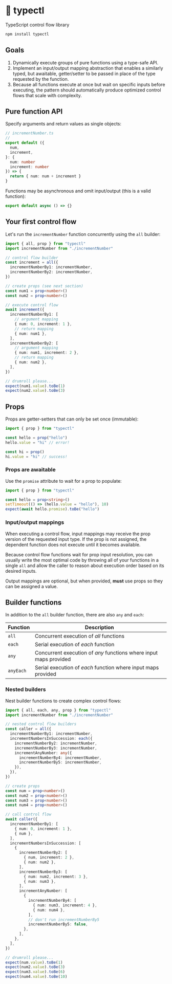 # 🚰 typectl

TypeScript control flow library

```bash
npm install typectl
```

## Goals

1. Dynamically execute groups of pure functions using a type-safe API.
2. Implement an input/output mapping abstraction that enables a similarly typed, but awaitable, getter/setter to be passed in place of the type requested by the function.
3. Because all functions execute at once but wait on specific inputs before executing, the pattern should automatically produce optimized control flows that scale with complexity.

## Pure function API

Specify arguments and return values as single objects:

```typescript
// incrementNumber.ts
//
export default ({
  num,
  increment,
}: {
  num: number
  increment: number
}) => {
  return { num: num + increment }
}
```

Functions may be asynchronous and omit input/output (this is a valid function):

```typescript
export default async () => {}
```

## Your first control flow

Let's run the `incrementNumber` function concurrently using the `all` builder:

```typescript
import { all, prop } from "typectl"
import incrementNumber from "./incrementNumber"

// control flow builder
const increment = all({
  incrementNumberBy1: incrementNumber,
  incrementNumberBy2: incrementNumber,
})

// create props (see next section)
const num1 = prop<number>()
const num2 = prop<number>()

// execute control flow
await increment({
  incrementNumberBy1: [
    // argument mapping
    { num: 0, increment: 1 },
    // return mapping
    { num: num1 },
  ],
  incrementNumberBy2: [
    // argument mapping
    { num: num1, increment: 2 },
    // return mapping
    { num: num2 },
  ],
})

// drumroll please...
expect(num1.value).toBe(1)
expect(num2.value).toBe(3)
```

## Props

Props are getter-setters that can only be set once (immutable):

```typescript
import { prop } from "typectl"

const hello = prop("hello")
hello.value = "hi" // error!

const hi = prop()
hi.value = "hi" // success!
```

### Props are awaitable

Use the `promise` attribute to wait for a prop to populate:

```typescript
import { prop } from "typectl"

const hello = prop<string>()
setTimeout(() => (hello.value = "hello"), 10)
expect(await hello.promise).toBe("hello")
```

### Input/output mappings

When executing a control flow, input mappings may receive the prop version of the requested input type. If the prop is not assigned, the dependent function does not execute until it becomes available.

Because control flow functions wait for prop input resolution, you can usually write the most optimal code by throwing all of your functions in a single `all` and allow the caller to reason about execution order based on its desired inputs.

Output mappings are optional, but when provided, **must** use props so they can be assigned a value.

## Builder functions

In addition to the `all` builder function, there are also `any` and `each`:

| Function | Description |
| --- | --- |
| `all` | Concurrent execution of *all* functions |
| `each` | Serial execution of *each* function |
| `any` | Concurrent execution of *any* functions where input maps provided |
| `anyEach` | Serial execution of *each* function where input maps provided |

### Nested builders

Nest builder functions to create complex control flows:

```typescript
import { all, each, any, prop } from "typectl"
import incrementNumber from "./incrementNumber"

// nested control flow builders
const caller = all({
  incrementNumberBy1: incrementNumber,
  incrementNumbersInSuccession: each({
    incrementNumberBy2: incrementNumber,
    incrementNumberBy3: incrementNumber,
    incrementAnyNumber: any({
      incrementNumberBy4: incrementNumber,
      incrementNumberBy5: incrementNumber,
    }),
  }),
})

// create props
const num = prop<number>()
const num2 = prop<number>()
const num3 = prop<number>()
const num4 = prop<number>()

// call control flow
await caller({
  incrementNumberBy1: [
    { num: 0, increment: 1 },
    { num },
  ],
  incrementNumbersInSuccession: [
    {
      incrementNumberBy2: [
        { num, increment: 2 },
        { num: num2 },
      ],
      incrementNumberBy3: [
        { num: num2, increment: 3 },
        { num: num3 },
      ],
      incrementAnyNumber: [
        {
          incrementNumberBy4: [
            { num: num3, increment: 4 },
            { num: num4 },
          ],
          // don't run incrementNumberBy5
          incrementNumberBy5: false,
        },
      ],
    },
  ],
})

// drumroll please...
expect(num.value).toBe(1)
expect(num2.value).toBe(3)
expect(num3.value).toBe(6)
expect(num4.value).toBe(10)
```
